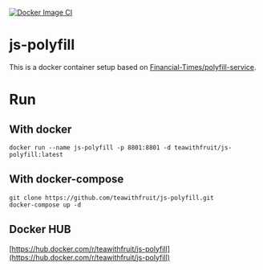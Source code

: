 [![Docker Image CI](https://github.com/teawithfruit/js-polyfill/actions/workflows/docker-image.yml/badge.svg)](https://github.com/teawithfruit/js-polyfill/actions/workflows/docker-image.yml)

# js-polyfill
This is a docker container setup based on [Financial-Times/polyfill-service](https://github.com/Financial-Times/polyfill-service).
# Run
## With docker
```
docker run --name js-polyfill -p 8801:8801 -d teawithfruit/js-polyfill:latest
```
## With docker-compose
```
git clone https://github.com/teawithfruit/js-polyfill.git
docker-compose up -d
```
## Docker HUB
[https://hub.docker.com/r/teawithfruit/js-polyfill](https://hub.docker.com/r/teawithfruit/js-polyfill)
